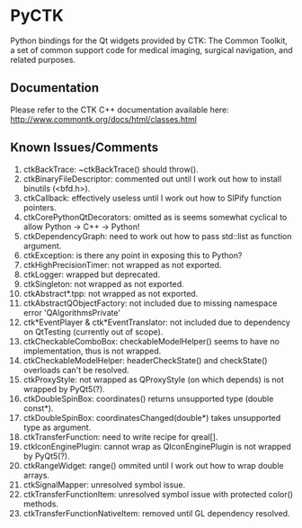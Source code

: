 PyCTK
=====
Python bindings for the Qt widgets provided by CTK: The Common Toolkit, a set of common support code for medical imaging, surgical navigation, and related purposes.

Documentation
-------------
Please refer to the CTK C++ documentation available here: http://www.commontk.org/docs/html/classes.html

Known Issues/Comments
---------------------

1. ctkBackTrace: ~ctkBackTrace() should throw().
2. ctkBinaryFileDescriptor: commented out until I work out how to install binutils (<bfd.h>).
3. ctkCallback: effectively useless until I work out how to SIPify function pointers.
4. ctkCorePythonQtDecorators: omitted as is seems somewhat cyclical to allow Python -> C++ -> Python!
5. ctkDependencyGraph: need to work out how to pass std::list<int> as function argument.
6. ctkException: is there any point in exposing this to Python?
7. ctkHighPrecisionTimer: not wrapped as not exported.
8. ctkLogger: wrapped but deprecated.
9. ctkSingleton: not wrapped as not exported.
10. ctkAbstract\*.tpp: not wrapped as not exported.
11. ctkAbstractQObjectFactory: not included due to missing namespace error 'QAlgorithmsPrivate'
12. ctk\*EventPlayer & ctk\*EventTranslator: not included due to dependency on QtTesting (currently out of scope).
13. ctkCheckableComboBox: checkableModelHelper() seems to have no implementation, thus is not wrapped.
14. ctkCheckableModelHelper: headerCheckState() and checkState() overloads can't be resolved.
15. ctkProxyStyle: not wrapped as QProxyStyle (on which depends) is not wrapped by PyQt5(?).
16. ctkDoubleSpinBox: coordinates() returns unsupported type (double const\*).
17. ctkDoubleSpinBox: coordinatesChanged(double\*) takes unsupported type as argument.
18. ctkTransferFunction: need to write recipe for qreal[].
19. ctkIconEnginePlugin: cannot wrap as QIconEnginePlugin is not wrapped by PyQt5(?).
20. ctkRangeWidget: range() ommited until I work out how to wrap double arrays.
21. ctkSignalMapper: unresolved symbol issue.
22. ctkTransferFunctionItem: unresolved symbol issue with protected color() methods.
23. ctkTransferFunctionNativeItem: removed until GL dependency resolved.
